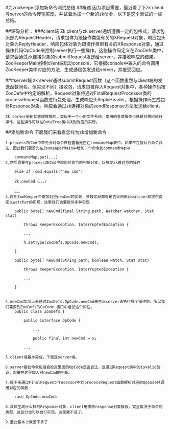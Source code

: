 #为zookeeper添加新命令测试总结
##概述
	因为项目需要，最近看了下zk client与server的命令传输实现，并试着添加一个新的zk命令，以下是这个测试的一些总结。

##源码分析：
###client端
	Zk client与zk server通信遵循一定的包格式，请求包头部为RequestHeader，请求包体为跟操作类型有关的XRequest对象，响应包头对象为ReplyHeader，响应包体对象为跟操作类型有关的XResponse对象，通过操作代码OpCode来控制server执行一些操作。这些操作码定义在ZooDefs类中，请求会通过zk连接对象的submitRequest发送给server，并接收响应的结果。ZooKeeperMain控制client端启动console，它根据console中输入的命令调用ZooKeeper类中对应的方法，生成通信包发送给server，并接受回应。

 

###server端
	zk server通过submitRequest函数（这个函数虽然与client端的发送函数同名，但实现不同）接收包，请求包被存入Request对象中，各种操作码按ZooDefs中约定的解析，Request对象将通过FinalRequestProcessor类的processRequest函数进行包处理，生成响应头ReplyHeader，根据操作码生成包体Response对象。响应会通过zk连接对象的sendResponse方法发送给client。

	Zk server是树状管理数据的，类似于一个小的文件系统，常用的各类操作也就是对棵树进行操作，这些操作可以在DataTree类中找到对应的实现。

##添加新命令
下面我们来看看怎样为zk增加新命令

	1.processZKCmd中首先会对命令做检查看是否在commandMap表中，如果不在就认为命令非法，因此我们要首先在ZooKeeperMain中增加一个命令到commandMap中

		commandMap.put(...)
	2,然后需要在processZKCmd中增加对命令的判断分支，以触发zk做对应的操作

		else if (cmd.equals("new cmd") 

		Zk.newCmd（。。。）

		。。。
	3.再到ZooKeeper中增加对应newCmd的实现，多数实现都有是否采用默认watcher和提供自定义watcher的实现，这里我们也要提供多种实现

		public byte[] newCmd(final String path, Watcher watcher, Stat stat)

       		throws KeeperException, InterruptedException {

       		...

       		h.setType(ZooDefs.OpCode.newCmd);

		}

		public byte[] newCmd(String path, boolean watch, Stat stat)

       		throws KeeperException, InterruptedException {

       		...

		}
 

	4.newCmd实际上是通过ZooDefs.OpCode.newCmd来告诉server该执行哪个操作的。所以我们需要到ZooDefs的OpCode 接口中增加这个属性。
		public class ZooDefs {

     		public interface OpCode {

      			...

         		public final int newCmd = x;

      		...

	5.client端基本完成，下面是server端。

	6.server接到命令包后会检查里面的OpCode是否合法，这通过Request类中的isValid验证，需要在这里加入对newCmd的判断。

	7.接下来通过FinalRequestProcessor中的processRequest函数解析对应的OpCode并调用对应的函数

		case OpCode.newCmd:
	
	8.具体生成什么样的Response对象，client用哪种response对象接收，完全取决于命令的类型，这部分也可以自行实现，这里就不说了。

	9.至此基本上就差不多了
